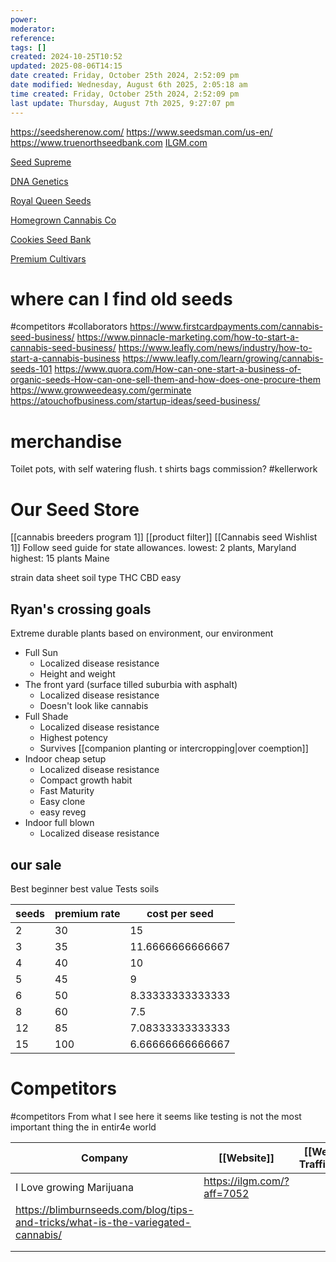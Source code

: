 ```yaml
---
power: 
moderator: 
reference: 
tags: []
created: 2024-10-25T10:52
updated: 2025-08-06T14:15
date created: Friday, October 25th 2024, 2:52:09 pm
date modified: Wednesday, August 6th 2025, 2:05:18 am
time created: Friday, October 25th 2024, 2:52:09 pm
last update: Thursday, August 7th 2025, 9:27:07 pm
---
```

https://seedsherenow.com/
https://www.seedsman.com/us-en/
https://www.truenorthseedbank.com
[ILGM.com](https://ilgm.com/?aff=7052)

[Seed Supreme](https://seedsupreme.com/?a_aid=leaf23)

[DNA Genetics](https://dnagenetics.com/?a_aid=11420)

[Royal Queen Seeds](https://www.royalqueenseeds.com/us/?utm_source=affiliates&a_aid=59547647)

[Homegrown Cannabis Co](https://homegrowncannabisco.com/?a_aid=leaf23)

[Cookies Seed Bank](https://seeds.cookies.co/?ref=iIxNLb48q642W)

[Premium Cultivars](https://premiumcultivars.com/?ref=hwZo-2zvfUNaUe)
# where can I find old seeds

#competitors #collaborators 
https://www.firstcardpayments.com/cannabis-seed-business/
https://www.pinnacle-marketing.com/how-to-start-a-cannabis-seed-business/
https://www.leafly.com/news/industry/how-to-start-a-cannabis-business
https://www.leafly.com/learn/growing/cannabis-seeds-101
https://www.quora.com/How-can-one-start-a-business-of-organic-seeds-How-can-one-sell-them-and-how-does-one-procure-them
https://www.growweedeasy.com/germinate
https://atouchofbusiness.com/startup-ideas/seed-business/
# merchandise
Toilet pots, with self watering flush.
t shirts
bags
commission? #kellerwork 

# Our Seed Store
[[cannabis breeders program 1]]
[[product filter]]
[[Cannabis seed Wishlist 1]]
Follow seed guide for state allowances.
lowest: 2 plants, Maryland
highest: 15 plants Maine

strain data sheet
soil type
THC
CBD
easy

## Ryan's crossing goals
Extreme durable plants based on environment, our environment
- Full Sun
	- Localized disease resistance
	- Height and weight
- The front yard (surface tilled suburbia with asphalt)
	- Localized disease resistance
	- Doesn't look like cannabis
- Full Shade
	- Localized disease resistance
	- Highest potency
	- Survives [[companion planting or intercropping|over coemption]]
- Indoor cheap setup
	- Localized disease resistance
	- Compact growth habit
	- Fast Maturity
	- Easy clone
	- easy reveg
- Indoor full blown
	- Localized disease resistance

## our sale
Best beginner
best value
Tests soils

| seeds | premium rate | cost per seed    |
| ----- | ------------ | ---------------- |
| 2     | 30           | 15               |
| 3     | 35           | 11.6666666666667 |
| 4     | 40           | 10               |
| 5     | 45           | 9                |
| 6     | 50           | 8.33333333333333 |
| 8     | 60           | 7.5              |
| 12    | 85           | 7.08333333333333 |
| 15    | 100          | 6.66666666666667 |

# Competitors
#competitors 
From what I see here it seems like testing is not the most important thing the in entir4e world


| Company                                                                         | [[Website]]                | [[Web Traffic]] | Sales |
| ------------------------------------------------------------------------------- | -------------------------- | --------------- | ----- |
| I Love growing Marijuana                                                        | https://ilgm.com/?aff=7052 |                 |       |
| https://blimburnseeds.com/blog/tips-and-tricks/what-is-the-variegated-cannabis/ |                            |                 |       |
|                                                                                 |                            |                 |       |
|                                                                                 |                            |                 |       |
